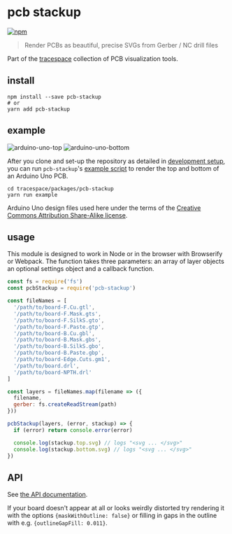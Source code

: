 # pcb stackup

[![npm][npm-badge]][npm]

> Render PCBs as beautiful, precise SVGs from Gerber / NC drill files

Part of the [tracespace][] collection of PCB visualization tools.

[tracespace]: https://github.com/tracespace/tracespace
[npm]: https://www.npmjs.com/package/pcb-stackup
[npm-badge]: https://img.shields.io/npm/v/pcb-stackup.svg?style=flat-square&maxAge=3600

## install

```shell
npm install --save pcb-stackup
# or
yarn add pcb-stackup
```

## example

![arduino-uno-top](https://unpkg.com/pcb-stackup@next/example/arduino-uno-top.svg)
![arduino-uno-bottom](https://unpkg.com/pcb-stackup@next/example/arduino-uno-bottom.svg)

After you clone and set-up the repository as detailed in [development setup](../..#development-setup), you can run `pcb-stackup`'s [example script](./example/index.js) to render the top and bottom of an Arduino Uno PCB.

```shell
cd tracespace/packages/pcb-stackup
yarn run example
```

Arduino Uno design files used here under the terms of the [Creative Commons Attribution Share-Alike license](https://www.arduino.cc/en/Main/FAQ).

## usage

This module is designed to work in Node or in the browser with Browserify or
Webpack. The function takes three parameters: an array of layer objects an
optional settings object and a callback function.

```javascript
const fs = require('fs')
const pcbStackup = require('pcb-stackup')

const fileNames = [
  '/path/to/board-F.Cu.gtl',
  '/path/to/board-F.Mask.gts',
  '/path/to/board-F.SilkS.gto',
  '/path/to/board-F.Paste.gtp',
  '/path/to/board-B.Cu.gbl',
  '/path/to/board-B.Mask.gbs',
  '/path/to/board-B.SilkS.gbo',
  '/path/to/board-B.Paste.gbp',
  '/path/to/board-Edge.Cuts.gm1',
  '/path/to/board.drl',
  '/path/to/board-NPTH.drl'
]

const layers = fileNames.map(filename => ({
  filename,
  gerber: fs.createReadStream(path)
}))

pcbStackup(layers, (error, stackup) => {
  if (error) return console.error(error)

  console.log(stackup.top.svg) // logs "<svg ... </svg>"
  console.log(stackup.bottom.svg) // logs "<svg ... </svg>"
})
```

## API

See [the API documentation](./API.md).

If your board doesn't appear at all or looks weirdly distorted try rendering it
with the options `{maskWithOutline: false}` or filling in gaps in the outline
with e.g. `{outlineGapFill: 0.011}`.
